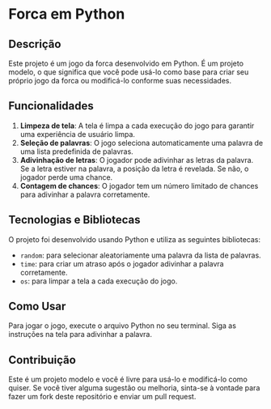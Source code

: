 # Forca em Python

## Descrição

Este projeto é um jogo da forca desenvolvido em Python. É um projeto modelo, o que significa que você pode usá-lo como base para criar seu próprio jogo da forca ou modificá-lo conforme suas necessidades.

## Funcionalidades

1. **Limpeza de tela**: A tela é limpa a cada execução do jogo para garantir uma experiência de usuário limpa.
2. **Seleção de palavras**: O jogo seleciona automaticamente uma palavra de uma lista predefinida de palavras.
3. **Adivinhação de letras**: O jogador pode adivinhar as letras da palavra. Se a letra estiver na palavra, a posição da letra é revelada. Se não, o jogador perde uma chance.
4. **Contagem de chances**: O jogador tem um número limitado de chances para adivinhar a palavra corretamente.

## Tecnologias e Bibliotecas

O projeto foi desenvolvido usando Python e utiliza as seguintes bibliotecas:
- `random`: para selecionar aleatoriamente uma palavra da lista de palavras.
- `time`: para criar um atraso após o jogador adivinhar a palavra corretamente.
- `os`: para limpar a tela a cada execução do jogo.

## Como Usar

Para jogar o jogo, execute o arquivo Python no seu terminal. Siga as instruções na tela para adivinhar a palavra.

## Contribuição

Este é um projeto modelo e você é livre para usá-lo e modificá-lo como quiser. Se você tiver alguma sugestão ou melhoria, sinta-se à vontade para fazer um fork deste repositório e enviar um pull request.
